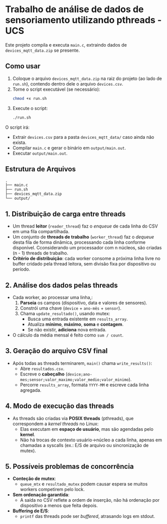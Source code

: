 # Trabalho de análise de dados de sensoriamento utilizando pthreads - UCS

Este projeto compila e executa `main.c`, extraindo dados de `devices_mqtt_data.zip` se presente.

## Como usar

1. Coloque o arquivo `devices_mqtt_data.zip` na raiz do projeto (ao lado de `run.sh`), contendo dentro dele o arquivo `devices.csv`.
2. Torne o script executável (se necessário):
   ```bash
   chmod +x run.sh
   ```
3. Execute o script:
   ```bash
   ./run.sh
   ```

O script irá:

- Extrair `devices.csv` para a pasta `devices_mqtt_data/` caso ainda não exista.
- Compilar `main.c` e gerar o binário em `output/main.out`.
- Executar `output/main.out`.

## Estrutura de Arquivos

```
.
├── main.c
├── run.sh
├── devices_mqtt_data.zip
└── output/
```

## 1. Distribuição de carga entre threads

- Um thread **leitor** (`reader_thread`) faz o _enqueue_ de cada linha do CSV em uma fila compartilhada.
- Um conjunto de **threads de trabalho** (`worker_thread`) faz o _dequeue_ desta fila de forma dinâmica, processando cada linha conforme disponível. Cconsiderando um processador com n núcleos, são criadas (n - 1) threads de trabalho.
- **Critério de distribuição**: cada worker consome a próxima linha livre no buffer cridado pela thread leitora, sem divisão fixa por dispositivo ou período.

## 2. Análise dos dados pelas threads

- Cada worker, ao processar uma linha,:
  1. **Parseia** os campos (dispositivo, data e valores de sensores).
  2. Constrói uma chave (`device` + `ano-mês` + `sensor`).
  3. Chama `update_resultado()`, usando mutex:
     - Busca uma entrada existente em `results_array`.
     - Atualiza **mínimo**, **máximo**, **soma** e **contagem**.
     - Se não existir, **adiciona** nova entrada.
- O cálculo da média mensal é feito como `sum / count`.

## 3. Geração do arquivo CSV final

- Após todas as threads terminarem, `main()` chama `write_results()`:
  - Abre `resultados.csv`.
  - Escreve o **cabeçalho** (`device;ano-mes;sensor;valor_maximo;valor_medio;valor_minimo`).
  - Percorre `results_array`, formata `YYYY-MM` e escreve cada linha agregada.

## 4. Modo de execução das threads

- As threads são criadas via **POSIX threads** (pthreads), que correspondem a _kernel threads_ no Linux:
  - Elas executam em **espaço de usuário**, mas são agendadas pelo **kernel**.
  - Não há trocas de contexto usuário→núcleo a cada linha, apenas em chamadas a syscalls (ex.: E/S de arquivo ou sincronização de mutex).

## 5. Possíveis problemas de concorrência

- **Conteção de mutex**:
  - `queue_mtx` e `resultado_mutex` podem causar espera se muitos workers competirem pelo lock.
- **Sem ordenação garantida**:
  - A saída no CSV reflete a ordem de inserção, não há ordenação por dispositivo a menos que feita depois.
- **Buffering de E/S**:
  - `printf` das threads pode ser _buffered_, atrasando logs em stdout.
